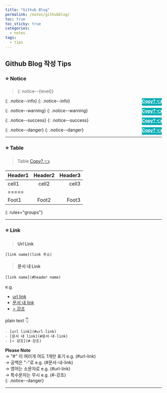```yaml
---
title: "Github Blog"
permalink: /notes/githubblog/
toc: true
toc_sticky: true
categories:
  - notes 
tags:
  - tips
---
```


## Github Blog 작성 Tips  
### ⭐ Notice
> {: notice--{level}}

\{: .notice\-\-info}<a href="#this" style="color: white; float: right;" class="copy btn btn--info">Copy? 👈</a>
{: .notice--info}

\{: .notice\-\-warning}<a href="#this" style="color: white; float: right;" class="copy btn btn--warning">Copy? 👈</a>
{: .notice--warning}

\{: .notice\-\-success}<a href="#this" style="color: white; float: right;" class="copy btn btn--success">Copy? 👈</a>
{: .notice--success}

\{: .notice\-\-danger}<a href="#this" style="color: white; float: right;" class="copy btn btn--danger">Copy? 👈</a>
{: .notice--danger}

---

### ⭐ Table
> Table <a href="#this" id="AnchorTableCopy" class="btn">Copy? 👈</a> 

| Header1 | Header2 | Header3 |
|:--------|:-------:|--------:|
| cell1   | cell2   | cell3   |
|=====
| Foot1   | Foot2   | Foot3
{: rules="groups"}


---

### ⭐️ Link
> #### Url Link
```javascript
[link name](link 주소)
```

> #### 문서 내 Link
```javascript
[link name](#header name)
```

e.g.
- [url link](#url-link)
- [문서 내 link](#문서-내-link)
- [⭐️ 강조](#️-강조)

plain text 👇
```javascript
- [url link](#url-link)
- [문서 내 link](#문서-내-link)
- [⭐️ 강조](#️-강조)
```
        
**Please Note**   
→ "#" 이 여러개 여도 1개만 표기 e.g. (#url-link)  
→ 공백은 "-"로 e.g. (#문서-내-link)  
→ 영어는 소문자로 e.g. (#url-link)  
→ 특수문자는  무시 e.g. (#️-강조)  
{: .notice--danger}

---

<style>
.copy{float: right; background-color: #00adb5; color: white; font-weight: bolder;}

.arrow_box {
  display: block;
  position: absolute;
  width: 70px;
  text-align: center;
  padding: 8px;
  left: 55px;
  -webkit-border-radius: 8px;
  -moz-border-radius: 8px;  
  border-radius: 8px;
  background: #333;
  color: #fff;
  font-size: 14px;
}

.arrow_box:after {
  position: absolute;
  bottom: 100%;
  left: 50%;
  width: 0;
  height: 0;
  margin-left: -10px;
  border: solid transparent;
  border-color: rgba(51, 51, 51, 0);
  border-bottom-color: #333;
  border-width: 10px;
  pointer-events: none;
  content: " ";
}

</style>

<script>

document.addEventListener("DOMContentLoaded", function(){

  $(".copy").bind("click", function(e){
  
    let _this = $(this);
    let thisText = _this.text();
    let copyText = _this.parent().text().replace(thisText, '').trim();

    copyTextToClipBoard(copyText);
    printTextAfterCopy(e);

  });
  
  $("#AnchorTableCopy").bind("click", function(e){
    
    let copyText = "";
    copyText += "| Header1 | Header2 |";
    copyText += "\n";
    copyText += "|:-------:|:-------:|";
    copyText += "\n";
    copyText += "| cell1   | cell2   |";

    copyTextToClipBoard(copyText);
    printTextAfterCopy(e);

  });

  const copyTextToClipBoard = function(sourceText){
    let tempElem = document.createElement('textarea');
    tempElem.value = sourceText;
    document.body.appendChild(tempElem);
    tempElem.select();
    document.execCommand("copy");
    document.body.removeChild(tempElem);
  };

  const printTextAfterCopy = function(e){
    let x = (e.pageX - 33) + "px";
    let y = e.pageY + "px";
    let floatObj = '<p class="arrow_box" style="left:'+x+'; top: '+y+'">Copied!</p>';
    $("body").append(floatObj);
    setTimeout(function() {
       $(".arrow_box").remove();
    }, 700);
  }

});
</script>